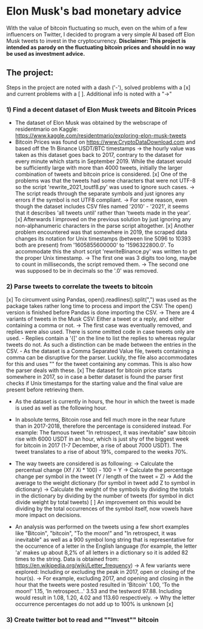 # Elon Musk's bad monetary advice
With the value of bitcoin fluctuating so much, even on the whim of a few influencers on Twitter, I decided to program a very simple AI based off Elon Musk tweets to invest in the cryptocurrency.
**Disclaimer: This project is intended as parody on the fluctuating bitcoin prices and should in no way be used as investment advice.**

## The project:
Steps in the project are noted with a dash ('-'), solved problems with a [x] and current problems with a [ ]. Additional info is noted with a "->"

### 1) Find a decent dataset of Elon Musk tweets and Bitcoin Prices
- The dataset of Elon Musk was obtained by the webscrape of residentmario on Kaggle: https://www.kaggle.com/residentmario/exploring-elon-musk-tweets
- Bitcoin Prices was found on https://www.CryptoDataDownload.com and based off the 1h Binance USDT/BTC timestamps
  -> the hourly value was taken as this dataset goes back to 2017, contrary to the dataset for every minute which starts in September 2019. While the dataset would be sufficiently large with more than 4000 tweets, initially the larger combination of tweets and bitcoin price is considered.
[x] One of the problems was that the tweets had some characters that were not UTF-8 so the script 'rewrite_2021_toutf8.py' was used to ignore such cases.
    -> The script reads through the separate symbols and just ignores any errors if the symbol is not UTF8 compliant.
    -> For some reason, even though the dataset includes CSV files named '2010' - '2021', it seems that it describes 'all tweets until' rather than 'tweets made in the year'.
[x] Afterwards I improved on the previous solution by just ignoring any non-alphanumeric characters in the parse script altogether.
[x] Another problem encountered was that somewhere in 2019, the scraped data changes its notation for Unix timestamps (between line 5096 to 10393 both are present) from '1605855600000' to '1596322800.0'. To accommodate this the short script 'rewriteBinance.py' was written to get the proper Unix timestamp.
    -> The first one was 3 digits too long, maybe to count in milliseconds, the script removed them.
    -> The second one was supposed to be in decimals so the '.0' was removed.


### 2) Parse tweets to correlate the tweets to bitcoin
[x] To circumvent using Pandas, open().readlines().split(",") was used as the package takes rather long time to process and import the CSV: The open() version is finished before Pandas is done importing the CSV.
    -> There are 4 variants of tweets in the Musk CSV: Either a tweet or a reply, and either containing a comma or not.
    -> The first case was eventually removed, and replies were also used. There is some omitted code in case tweets only are used.
      - Replies contain a '{[' on the line to list the replies to whereas regular tweets do not. As such a distinction can be made between the entries in the CSV.
      - As the dataset is a Comma Separated Value file, tweets containing a comma can be disruptive for the parser. Luckily, the file also accommodates for this and uses "" for the tweet containing any commas. This is also how the parser deals with these.
[x] The dataset for bitcoin price starts somewhere in 2017, so in case a better dataset is found the parser first checks if Unix timestamps for the starting value and the final value are present before retrieving them.
- As the dataset is currently in hours, the hour in which the tweet is made is used as well as the following hour.
- In absolute terms, Bitcoin rose and fell much more in the near future than in 2017-2018, therefore the percentage is considered instead. For example: The famous tweet "In retrospect, it was inevitable" saw bitcoin rise with 6000 USDT in an hour, which is just shy of the biggest week for bitcoin in 2017 (1-7 December, a rise of about 7000 USDT). The tweet translates to a rise of about 19%, compared to the weeks 70%.
- The way tweets are considered is as following:
  -> Calculate the percentual change (Xf / Xi * 100) - 100 = Y
  -> Calculate the percentage change per symbol in the tweet (Y / length of the tweet = Z)
  -> Add the average to the weight dictionary (for symbol in tweet add Z to symbol in dictionary)
  -> Calculate the weight of the symbols by dividing the totals in the dictionary by dividing by the number of tweets (for symbol in dict divide weight by total tweets)
    [ ] An improvement on this would be dividing by the total occurrences of the symbol itself, now vowels have more impact on decisions.

- An analysis was performed on the tweets using a few short examples like "Bitcoin", "bitcoin", "To the moon!" and "In retrospect, it was inevitable" as well as a 900 symbol long string that is representative for the occurrence of a letter in the English language (for example, the letter 'a' makes up about 8,2% of all letters in a dictionary so it is added 82 times to the string. Data is obtained from: https://en.wikipedia.org/wiki/Letter_frequency)
    -> A few variants were explored: Including or excluding the peak in 2017, open or closing of the hour(s).
      -> For example, excluding 2017, and opening and closing in the hour that the tweets were posted resulted in 'Bitcoin' 1.00, 'To the moon!' 1.15, 'In retrospect...' 3.53 and the testword 97.88. Including would result in 1.08, 1.20, 4.02 and 113.60 respectively.
    -> Why the letter occurrence percentages do not add up to 100% is unknown
[x]


### 3) Create twitter bot to read and ""Invest"" bitcoin
